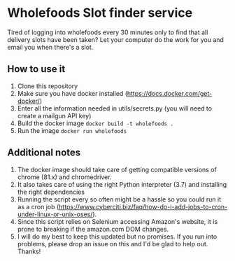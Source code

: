 <h1>Wholefoods Slot finder service</h1>	

Tired of logging into wholefoods every 30 minutes only to find that all delivery slots have been taken? Let your computer do the work for you and email you when there's a slot.

<h2>How to use it</h2>  

1. Clone this repository
2. Make sure you have docker installed (https://docs.docker.com/get-docker/)  
3. Enter all the information needed in utils/secrets.py (you will need to create a mailgun API key)  
4. Build the docker image `docker build -t wholefoods .`
5. Run the image `docker run wholefoods`

<h2>Additional notes</h2>  

1. The docker image should take care of getting compatible versions of chrome (81.x) and chromedriver.
2. It also takes care of using the right Python interpreter (3.7) and installing the right dependencies
3. Running the script every so often might be a hassle so you could run it as a cron job (https://www.cyberciti.biz/faq/how-do-i-add-jobs-to-cron-under-linux-or-unix-oses/).
4. Since this script relies on Selenium accessing Amazon's website, it is prone to breaking if the amazon.com DOM changes.  
5. I will do my best to keep this updated but no promises. If you run into problems, please drop an issue on this and I'd be glad to help out. Thanks!
